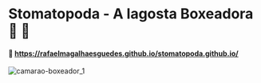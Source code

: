 
# Stomatopoda - A lagosta Boxeadora 🥊 🦐 

#### 🔗 https://rafaelmagalhaesguedes.github.io/stomatopoda.github.io/

![camarao-boxeador_1](https://github.com/rafaelmagalhaesguedes/stomatopoda.github.io/assets/8412507/675b97b0-ae66-4db6-b9a3-ea57a00bfb16)

